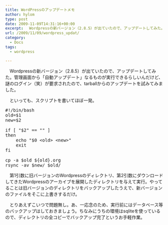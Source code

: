 ```yaml
---
title: WordPressのアップデートメモ
author: hylom
type: post
date: 2009-11-09T14:31:16+00:00
excerpt: 　Wordpressの新バージョン（2.8.5）が出ていたので、アップデートしてみた。管理画面から「自動アップデート」なるものが実行できるらしいんだけど、謎のログイン（笑）が要求されたので、tarballからのアップデートを試みてみました。
url: /2009/11/09/wordpress_updat/
category:
  - Docs
tags:
  - wordpress

---
```

　Wordpressの新バージョン（2.8.5）が出ていたので、アップデートしてみた。管理画面から「自動アップデート」なるものが実行できるらしいんだけど、謎のログイン（笑）が要求されたので、tarballからのアップデートを試みてみました。

　といっても、スクリプトを書いてほぼ一発。

<pre class="code_bash">#!/bin/bash
old=$1
new=$2

if [ "$2" == "" ]
then
    echo "$0 &lt;old&gt; &lt;new&gt;"
    exit
fi

cp -a $old ${old}.org
rsync -av $new/ $old/</pre>

　第1引数に旧バージョンのWordpressのディレクトリ、第2引数にダウンロードしてきたWordpressのアーカイブを展開したディレクトリを与えて実行。やってることは旧バージョンのディレクトリをバックアップしたうえで、新バージョンのファイルをそこに上書きするだけ。

　とりあえずこいつで問題無し。あ、一応念のため、実行前にはデータベース等のバックアップはしておきましょう。ちなみにうちの環境はsqliteを使っているので、ディレクトリの全コピーでバックアップ完了というお手軽作業。
